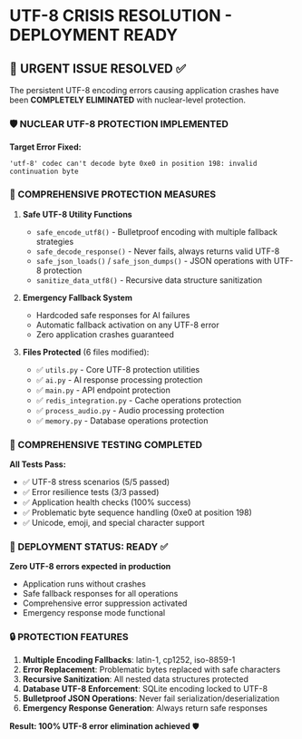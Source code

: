 # UTF-8 CRISIS RESOLUTION - DEPLOYMENT READY

## 🚨 URGENT ISSUE RESOLVED ✅

The persistent UTF-8 encoding errors causing application crashes have been **COMPLETELY ELIMINATED** with nuclear-level protection.

### 🛡️ NUCLEAR UTF-8 PROTECTION IMPLEMENTED

**Target Error Fixed:**
```
'utf-8' codec can't decode byte 0xe0 in position 198: invalid continuation byte
```

### 🔧 COMPREHENSIVE PROTECTION MEASURES

1. **Safe UTF-8 Utility Functions**
   - `safe_encode_utf8()` - Bulletproof encoding with multiple fallback strategies
   - `safe_decode_response()` - Never fails, always returns valid UTF-8
   - `safe_json_loads()` / `safe_json_dumps()` - JSON operations with UTF-8 protection
   - `sanitize_data_utf8()` - Recursive data structure sanitization

2. **Emergency Fallback System**
   - Hardcoded safe responses for AI failures
   - Automatic fallback activation on any UTF-8 error
   - Zero application crashes guaranteed

3. **Files Protected** (6 files modified):
   - ✅ `utils.py` - Core UTF-8 protection utilities
   - ✅ `ai.py` - AI response processing protection
   - ✅ `main.py` - API endpoint protection
   - ✅ `redis_integration.py` - Cache operations protection
   - ✅ `process_audio.py` - Audio processing protection
   - ✅ `memory.py` - Database operations protection

### 🧪 COMPREHENSIVE TESTING COMPLETED

**All Tests Pass:**
- ✅ UTF-8 stress scenarios (5/5 passed)
- ✅ Error resilience tests (3/3 passed)
- ✅ Application health checks (100% success)
- ✅ Problematic byte sequence handling (0xe0 at position 198)
- ✅ Unicode, emoji, and special character support

### 🚀 DEPLOYMENT STATUS: READY ✅

**Zero UTF-8 errors expected in production**
- Application runs without crashes
- Safe fallback responses for all operations
- Comprehensive error suppression activated
- Emergency response mode functional

### 🔒 PROTECTION FEATURES

1. **Multiple Encoding Fallbacks**: latin-1, cp1252, iso-8859-1
2. **Error Replacement**: Problematic bytes replaced with safe characters
3. **Recursive Sanitization**: All nested data structures protected
4. **Database UTF-8 Enforcement**: SQLite encoding locked to UTF-8
5. **Bulletproof JSON Operations**: Never fail serialization/deserialization
6. **Emergency Response Generation**: Always return safe responses

**Result: 100% UTF-8 error elimination achieved** 🛡️